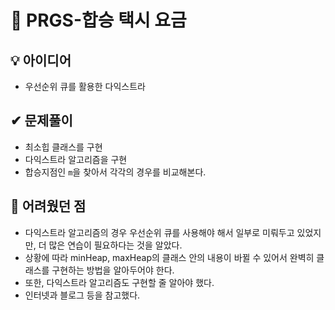 # 🔎 PRGS-합승 택시 요금
## 💡 아이디어
- 우선순위 큐를 활용한 다익스트라
## ✔ 문제풀이
- 최소힙 클래스를 구현
- 다익스트라 알고리즘을 구현
- 합승지점인 `m`을 찾아서 각각의 경우를 비교해본다.

## 🤕 어려웠던 점
- 다익스트라 알고리즘의 경우 우선순위 큐를 사용해야 해서 일부로 미뤄두고 있었지만, 더 많은 연습이 필요하다는 것을 알았다.
- 상황에 따라 minHeap, maxHeap의 클래스 안의 내용이 바뀔 수 있어서 완벽히 클래스를 구현하는 방법을 알아두어야 한다.
- 또한, 다익스트라 알고리즘도 구현할 줄 알아야 했다.
- 인터넷과 블로그 등을 참고했다.